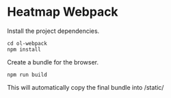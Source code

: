 # Heatmap Webpack

Install the project dependencies.

    cd ol-webpack
    npm install

Create a bundle for the browser.

    npm run build

This will automatically copy the final bundle into /static/
